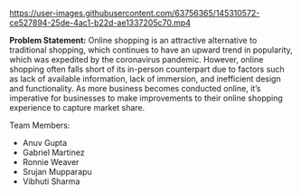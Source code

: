 https://user-images.githubusercontent.com/63756365/145310572-ce527894-25de-4ac1-b22d-ae1337205c70.mp4

**Problem Statement:**
Online shopping is an attractive alternative to traditional shopping, which continues to have an upward trend in popularity, which was expedited by the coronavirus pandemic. However, online shopping often falls short of its in-person counterpart due to factors such as lack of available information, lack of immersion, and inefficient design and functionality. As more business becomes conducted online, it’s imperative for businesses to make improvements to their online shopping experience to capture market share.

Team Members:
- Anuv Gupta
- Gabriel Martinez
- Ronnie Weaver
- Srujan Mupparapu
- Vibhuti Sharma



